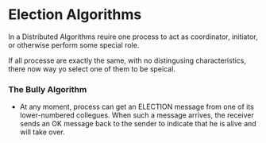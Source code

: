 # Election Algorithms 

In a Distributed Algorithms reuire one process to act as coordinator, initiator, or otherwise perform some special role.

If all processe are exactly the same, with no distingusing characteristics, there now way yo select one of them to be speical. 

### The Bully Algorithm

* At any moment, process can get an ELECTION message from one of its lower-numbered collegues. When such a message arrives, the receiver sends an OK message back to the sender to indicate that he is alive and will take over. 



